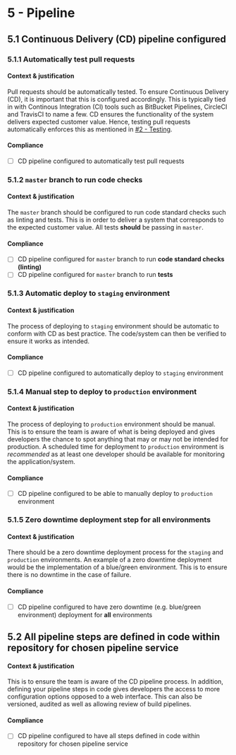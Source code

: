 # 5 - Pipeline

## 5.1 Continuous Delivery (CD) pipeline configured

### 5.1.1 Automatically test pull requests

#### Context & justification

Pull requests should be automatically tested. To ensure Continuous Delivery (CD), it is important that this is configured accordingly. This is typically tied in with Continous Integration (CI) tools such as BitBucket Pipelines, CircleCI and TravisCI to name a few. CD ensures the functionality of the system delivers expected customer value. Hence, testing pull requests automatically enforces this as mentioned in [#2 - Testing](02-testing.md).

#### Compliance

* [ ] CD pipeline configured to automatically test pull requests

### 5.1.2 `master` branch to run code checks

#### Context & justification

The `master` branch should be configured to run code standard checks such as linting and tests. This is in order to deliver a system that corresponds to the expected customer value. All tests **should** be passing in `master`. 

#### Compliance

* [ ] CD pipeline configured for `master` branch to run **code standard checks (linting)**
* [ ] CD pipeline configured for `master` branch to run **tests**

### 5.1.3 Automatic deploy to `staging` environment

#### Context & justification

The process of deploying to `staging` environment should be automatic to conform with CD as best practice. The code/system can then be verified to ensure it works as intended. 

#### Compliance

* [ ] CD pipeline configured to automatically deploy to `staging` environment

### 5.1.4 Manual step to deploy to `production` environment

#### Context & justification

The process of deploying to `production` environment should be manual. This is to ensure the team is aware of what is being deployed and gives developers the chance to spot anything that may or may not be intended for production. A scheduled time for deployment to `production` environment is _recommended_ as at least one developer should be available for monitoring the application/system.

#### Compliance

* [ ] CD pipeline configured to be able to manually deploy to `production` environment

### 5.1.5 Zero downtime deployment step for **all** environments

#### Context & justification

There should be a zero downtime deployment process for the `staging` and `production` environments. An example of a zero downtime deployment would be the implementation of a blue/green environment. This is to ensure there is no downtime in the case of failure.

#### Compliance

* [ ] CD pipeline configured to have zero downtime (e.g. blue/green environment) deployment for **all** environments

## 5.2 All pipeline steps are defined in code within repository for chosen pipeline service

#### Context & justification

This is to ensure the team is aware of the CD pipeline process. In addition, defining your pipeline steps in code gives developers the access to more configuration options opposed to a web interface. This can also be versioned, audited as well as allowing review of build pipelines.

#### Compliance

* [ ] CD pipeline configured to have all steps defined in code within repository for chosen pipeline service
